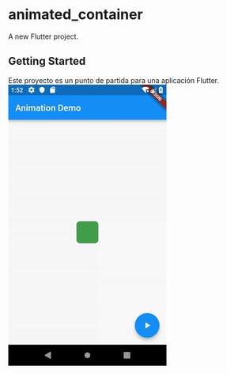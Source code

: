 # animated_container

A new Flutter project.

## Getting Started

Este proyecto es un punto de partida para una aplicación Flutter.
![](animated_container.gif)


